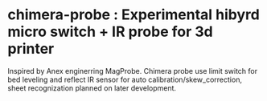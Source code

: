 # chimera-probe : Experimental hibyrd micro switch + IR probe for 3d printer
Inspired by Anex enginerring MagProbe. Chimera probe use limit switch for bed leveling and reflect IR sensor for auto calibration/skew_correction, sheet recognization planned on later development.
